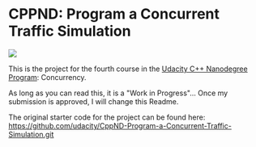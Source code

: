 # CPPND: Program a Concurrent Traffic Simulation

<img src="data/traffic_simulation.gif"/>

This is the project for the fourth course in the [Udacity C++ Nanodegree Program](https://www.udacity.com/course/c-plus-plus-nanodegree--nd213): Concurrency. 

As long as you can read this, it is a "Work in Progress"... Once my submission is approved, I will change this Readme.

The original starter code for the project can be found here: https://github.com/udacity/CppND-Program-a-Concurrent-Traffic-Simulation.git
